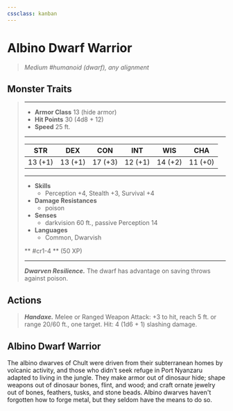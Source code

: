 ```yaml
---
cssclass: kanban
---
```


# Albino Dwarf Warrior
>*Medium #humanoid (dwarf), any alignment*
## Monster Traits
>___
>- **Armor Class** 13 (hide armor)
>- **Hit Points** 30 (4d8 + 12)
>- **Speed** 25 ft.
>___
>|STR|DEX|CON|INT|WIS|CHA|
>|:---:|:---:|:---:|:---:|:---:|:---:|
>|13 (+1)|13 (+1)|17 (+3)|12 (+1)|14 (+2)|11 (+0)|
>___
>- **Skills**
>	 - Perception +4, Stealth +3, Survival +4
>- **Damage Resistances**
>	 - poison
>- **Senses**
>	 - darkvision 60 ft., passive Perception 14
>- **Languages**
>	 - Common, Dwarvish
>
> ** #cr1-4 ** (50 XP)
>___
>***Dwarven Resilience.*** The dwarf has advantage on saving throws against poison.  
>
## Actions
>***Handaxe.*** Melee  or Ranged Weapon Attack: +3 to hit, reach 5 ft. or range 20/60 ft., one target. Hit: 4 (1d6 + 1) slashing damage.
## Albino Dwarf Warrior
The albino dwarves of Chult were driven from their subterranean homes by volcanic activity, and those who didn't seek refuge in Port Nyanzaru adapted to living in the jungle. They make armor out of dinosaur hide; shape weapons out of dinosaur bones, flint, and wood; and craft ornate jewelry out of bones, feathers, tusks, and stone beads. Albino dwarves haven't forgotten how to forge metal, but they seldom have the means to do so.